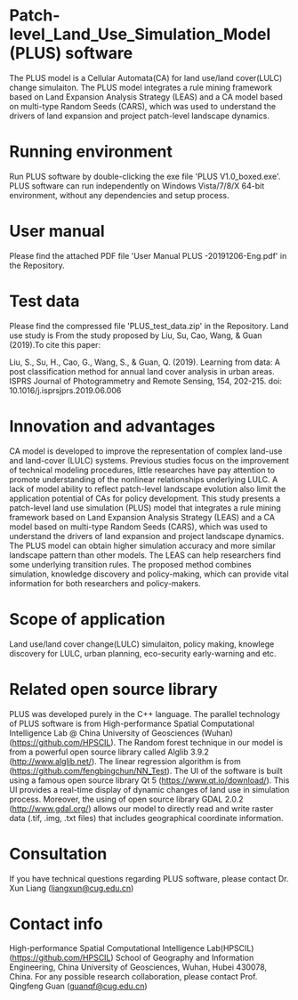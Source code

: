 # Patch-level_Land_Use_Simulation_Model (PLUS) software
The PLUS model is a Cellular Automata(CA) for land use/land cover(LULC) change simulaiton. The PLUS model integrates a rule mining framework based on Land Expansion Analysis Strategy (LEAS) and a CA model based on multi-type Random Seeds (CARS), which was used to understand the drivers of land expansion and project patch-level landscape dynamics.

# Running environment
Run PLUS software by double-clicking the exe file 'PLUS V1.0_boxed.exe'. PLUS software can run independently on Windows Vista/7/8/X 64-bit environment, without any dependencies and setup process.
# User manual
Please find the attached PDF file 'User Manual PLUS -20191206-Eng.pdf' in the Repository.
# Test data
Please find the compressed file 'PLUS_test_data.zip' in the Repository. Land use study is From the study proposed by 
Liu, Su, Cao, Wang, & Guan (2019).To cite this paper:
</p>
Liu, S., Su, H., Cao, G., Wang, S., & Guan, Q. (2019). Learning from data: A post classification method for annual land cover analysis in urban areas. ISPRS Journal of Photogrammetry and Remote Sensing, 154, 202-215. doi: 10.1016/j.isprsjprs.2019.06.006  
<p>

# Innovation and advantages 
  CA model is developed to improve the representation of complex land-use and land-cover (LULC) systems. Previous studies focus on the improvement of technical modeling procedures, little researches have pay attention to promote understanding of the nonlinear relationships underlying LULC. A lack of model ability to reflect patch-level landscape evolution also limit the application potential of CAs for policy development. This study presents a patch-level land use simulation (PLUS) model that integrates a rule mining framework based on Land Expansion Analysis Strategy (LEAS) and a CA model based on multi-type Random Seeds (CARS), which was used to understand the drivers of land expansion and project landscape dynamics. The PLUS model can obtain higher simulation accuracy and more similar landscape pattern than other models. The LEAS can help researchers find some underlying transition rules. The proposed method combines simulation, knowledge discovery and policy-making, which can provide vital information for both researchers and policy-makers.
 
 # Scope of application
Land use/land cover change(LULC) simulaiton, policy making, knowlege discovery for LULC, urban planning, eco-security early-warning and etc.
  
# Related open source library
  PLUS was developed purely in the C++ language. The parallel technology of PLUS software is from High-performance Spatial Computational Intelligence Lab @ China University of Geosciences (Wuhan) (https://github.com/HPSCIL). The Random forest technique in our model is from a powerful open source library called Alglib 3.9.2 (http://www.alglib.net/). The linear regression algorithm is from (https://github.com/fengbingchun/NN_Test). The UI of the software is built using a famous open source library Qt 5 (https://www.qt.io/download/). This UI provides a real-time display of dynamic changes of land use in simulation process. Moreover, the using of open source library GDAL 2.0.2 (http://www.gdal.org/) allows our model to directly read and write raster data (.tif, .img, .txt files) that includes geographical coordinate information. 
  
# Consultation 
If you have technical questions regarding PLUS software, please contact Dr. Xun Liang (liangxun@cug.edu.cn)

# Contact info
High-performance Spatial Computational Intelligence Lab(HPSCIL) (https://github.com/HPSCIL)
School of Geography and Information Engineering, China University of Geosciences, Wuhan, Hubei 430078, China.
For any possible research collaboration, please contact Prof. Qingfeng Guan (guanqf@cug.edu.cn)
